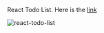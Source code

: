 React Todo List.
Here is the [link](https://charyyev2000.github.io/React-Todo-List/)

![react-todo-list](https://user-images.githubusercontent.com/83901431/133662117-d6c269c2-1445-4055-8bb8-1ab1b73cf1a0.PNG)

